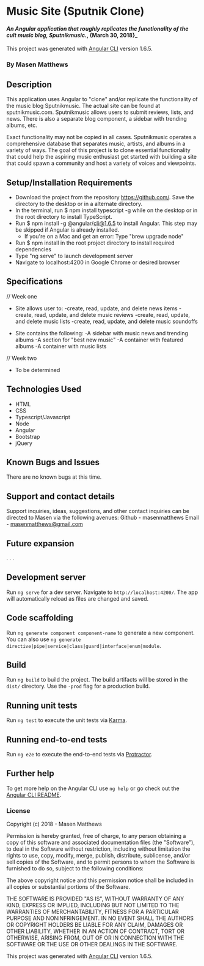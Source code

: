 # Music Site (Sputnik Clone)

#### _An Angular application that roughly replicates the functionality of the cult music blog, Sputnikmusic._, {March 30, 2018}_

This project was generated with [Angular CLI](https://github.com/angular/angular-cli) version 1.6.5.

### By Masen Matthews

## Description
  This application uses Angular to "clone" and/or replicate the functionality of the music blog Sputnikmusic. The actual site can be found at sputnikmusic.com. Sputnikmusic allows users to submit reviews, lists, and news. There is also a separate blog component, a sidebar with trending albums, etc.

  Exact functionality may not be copied in all cases. Sputnikmusic operates a comprehensive database that separates music, artists, and albums in a variety of ways. The goal of this project is to clone essential functionality that could help the aspiring music enthusiast get started with building a site that could spawn a community and host a variety of voices and viewpoints.

## Setup/Installation Requirements
  * Download the project from the repository https://github.com/. Save the directory to the desktop or in a alternate directory.
  * In the terminal, run $ npm install typescript -g while on the desktop or in the root directory to install TypeScript.
  * Run $ npm install -g @angular/cli@1.6.5 to install Angular. This step may be skipped if Angular is already installed.  
    - If you're on a Mac and get an error: Type "brew upgrade node"
  * Run $ npm install in the root project directory to install required dependencies
  * Type "ng serve" to launch development server
  * Navigate to localhost:4200 in Google Chrome or desired browser

## Specifications
// Week one
  * Site allows user to:
      -create, read, update, and delete news items
      -create, read, update, and delete music reviews
      -create, read, update, and delete music lists
      -create, read, update, and delete music soundoffs

  * Site contains the following:
      -A sidebar with music news and trending albums
      -A section for "best new music"
      -A container with featured albums
      -A container with music lists

// Week two
  * To be determined

## Technologies Used

* HTML
* CSS
* Typescript/Javascript
* Node
* Angular
* Bootstrap
* jQuery

## Known Bugs and Issues

There are no known bugs at this time.

## Support and contact details

Support inquiries, ideas, suggestions, and other contact inquiries can be directed to Masen via the following avenues:
Github - masenmatthews
Email - masenmatthews@gmail.com

## Future expansion
. . .

## Development server

Run `ng serve` for a dev server. Navigate to `http://localhost:4200/`. The app will automatically reload as files are changed and saved.

## Code scaffolding

Run `ng generate component component-name` to generate a new component. You can also use `ng generate directive|pipe|service|class|guard|interface|enum|module`.

## Build

Run `ng build` to build the project. The build artifacts will be stored in the `dist/` directory. Use the `-prod` flag for a production build.

## Running unit tests

Run `ng test` to execute the unit tests via [Karma](https://karma-runner.github.io).

## Running end-to-end tests

Run `ng e2e` to execute the end-to-end tests via [Protractor](http://www.protractortest.org/).

## Further help

To get more help on the Angular CLI use `ng help` or go check out the [Angular CLI README](https://github.com/angular/angular-cli/blob/master/README.md).

### License

Copyright (c) 2018 - Masen Matthews

Permission is hereby granted, free of charge, to any person obtaining a copy of this software and associated documentation files (the "Software"), to deal in the Software without restriction, including without limitation the rights to use, copy, modify, merge, publish, distribute, sublicense, and/or sell copies of the Software, and to permit persons to whom the Software is furnished to do so, subject to the following conditions:

The above copyright notice and this permission notice shall be included in all copies or substantial portions of the Software.

THE SOFTWARE IS PROVIDED "AS IS", WITHOUT WARRANTY OF ANY KIND, EXPRESS OR IMPLIED, INCLUDING BUT NOT LIMITED TO THE WARRANTIES OF MERCHANTABILITY, FITNESS FOR A PARTICULAR PURPOSE AND NONINFRINGEMENT. IN NO EVENT SHALL THE AUTHORS OR COPYRIGHT HOLDERS BE LIABLE FOR ANY CLAIM, DAMAGES OR OTHER LIABILITY, WHETHER IN AN ACTION OF CONTRACT, TORT OR OTHERWISE, ARISING FROM, OUT OF OR IN CONNECTION WITH THE SOFTWARE OR THE USE OR OTHER DEALINGS IN THE SOFTWARE.

This project was generated with [Angular CLI](https://github.com/angular/angular-cli) version 1.6.5.
